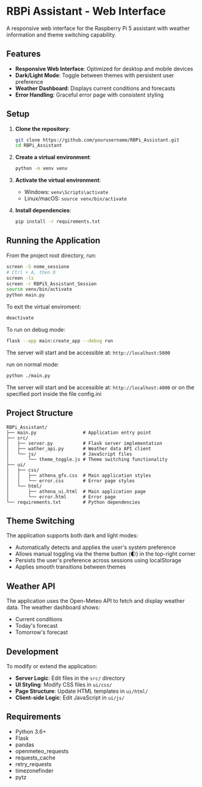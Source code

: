 # RBPi Assistant - Web Interface

A responsive web interface for the Raspberry Pi 5 assistant with weather information and theme switching capability.

## Features

- **Responsive Web Interface**: Optimized for desktop and mobile devices
- **Dark/Light Mode**: Toggle between themes with persistent user preference
- **Weather Dashboard**: Displays current conditions and forecasts
- **Error Handling**: Graceful error page with consistent styling

## Setup

1. **Clone the repository**:
   ```bash
   git clone https://github.com/yourusername/RBPi_Assistant.git
   cd RBPi_Assistant
   ```

2. **Create a virtual environment**:
   ```bash
   python -m venv venv
   ```

3. **Activate the virtual environment**:
   - Windows: `venv\Scripts\activate`
   - Linux/macOS: `source venv/bin/activate`

4. **Install dependencies**:
   ```bash
   pip install -r requirements.txt
   ```

## Running the Application

From the project root directory, run:

```bash
screen -S nome_sessione
# Ctrl + A, then D
screen -ls
screen -r RBPi5_Assistant_Session
source venv/bin/activate
python main.py
```
To exit the virtual enviroment:
```bash
deactivate
```

To run on debug mode:
```bash
flask --app main:create_app --debug run
```
The server will start and be accessible at: `http://localhost:5000`

run on normal mode:
```bash
python ./main.py
```
The server will start and be accessible at: `http://localhost:4000` or on the specified port inside the file config.ini



## Project Structure

```
RBPi_Assistant/
├── main.py                 # Application entry point
├── src/
│   ├── server.py           # Flask server implementation
│   ├── wather_api.py       # Weather data API client
│   └── js/                 # JavaScript files
│       └── theme_toggle.js # Theme switching functionality
├── ui/
│   ├── css/
│   │   ├── athena_gfx.css  # Main application styles
│   │   └── error.css       # Error page styles
│   └── html/
│       ├── athena_ui.html  # Main application page
│       └── error.html      # Error page
└── requirements.txt        # Python dependencies
```

## Theme Switching

The application supports both dark and light modes:

- Automatically detects and applies the user's system preference
- Allows manual toggling via the theme button (🌓) in the top-right corner
- Persists the user's preference across sessions using localStorage
- Applies smooth transitions between themes

## Weather API

The application uses the Open-Meteo API to fetch and display weather data. The weather dashboard shows:

- Current conditions
- Today's forecast
- Tomorrow's forecast

## Development

To modify or extend the application:

- **Server Logic**: Edit files in the `src/` directory
- **UI Styling**: Modify CSS files in `ui/css/`
- **Page Structure**: Update HTML templates in `ui/html/`
- **Client-side Logic**: Edit JavaScript in `ui/js/`

## Requirements

- Python 3.6+
- Flask
- pandas
- openmeteo_requests
- requests_cache
- retry_requests
- timezonefinder
- pytz